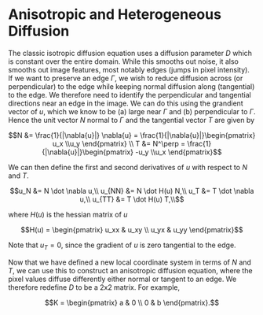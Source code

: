 Anisotropic and Heterogeneous Diffusion
=======================================

The classic isotropic diffusion equation uses a diffusion parameter $D$
which is constant over the entire domain. While this smooths out noise,
it also smooths out image features, most notably edges (jumps in pixel
intensity). If we want to preserve an edge $\Gamma$, we wish to
reduce diffusion across (or perpendicular) to the edge while keeping
normal diffusion along (tangential) to the edge. We therefore need to
identify the perpendicular and tangential directions near an edge in the
image. We can do this using the grandient vector of $u$, which we
know to be (a) large near $\Gamma$ and (b) perpendicular to
$\Gamma$. Hence the unit vector $N$ normal to $\Gamma$ and the
tangential vector $T$ are given by

$$N &= \frac{1}{|\nabla{u}|} \nabla{u} = \frac{1}{|\nabla{u}|}\begin{pmatrix} u_x \\u_y \end{pmatrix} \\
T &= N^\perp = \frac{1}{|\nabla{u}|}\begin{pmatrix} -u_y \\u_x \end{pmatrix}$$

We can then define the first and second derivatives of $u$ with respect
to $N$ and $T$.

$$u_N &= N \dot \nabla u,\\
u_{NN} &= N \dot H(u) N,\\
u_T &= T \dot \nabla u,\\
u_{TT} &= T \dot H(u) T,\\$$

where $H(u)$ is the hessian matrix of $u$

$$H(u) = \begin{pmatrix} u_xx & u_xy \\ u_yx & u_yy \end{pmatrix}$$

Note that $u_T=0$, since the gradient of $u$ is zero
tangential to the edge.

Now that we have defined a new local coordinate system in terms of
$N$ and $T$, we can use this to construct an anisotropic
diffusion equation, where the pixel values diffuse differently either
normal or tangent to an edge. We therefore redefine $D$ to be a
2x2 matrix. For example,

$$K = \begin{pmatrix} a & 0 \\ 0 & b \end{pmatrix}.$$
